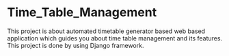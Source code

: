 # Time_Table_Management
This project is about automated timetable generator based web based application which guides you about time table management and its features. 
This project is done by using Django framework.
